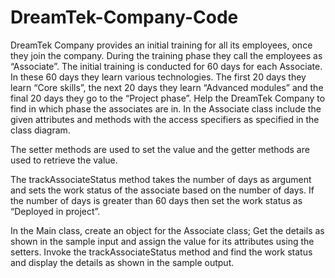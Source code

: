# DreamTek-Company-Code
DreamTek Company provides an initial training for all its employees, once they join the company. During the training phase they call the employees as “Associate”. The initial training is conducted for 60 days for each Associate. In these 60 days they learn various technologies. The first 20 days they learn “Core skills”, the next 20 days they learn “Advanced modules” and the final 20 days they go to the “Project phase”. Help the DreamTek Company to find in which phase the associates are in.
In the Associate class include the given attributes and methods with the access specifiers as specified in the class diagram.

The setter methods are used to set the value and the getter methods are used to retrieve the value.

The trackAssociateStatus method takes the number of days as argument and sets the work status of the associate based on the number of days. If the number of days is greater than 60 days then set the work status as “Deployed in project”.

In the Main class, create an object for the Associate class; Get the details as shown in the sample input and assign the value for its attributes using the setters. Invoke the trackAssociateStatus method and find the work status and display the details as shown in the sample output.
